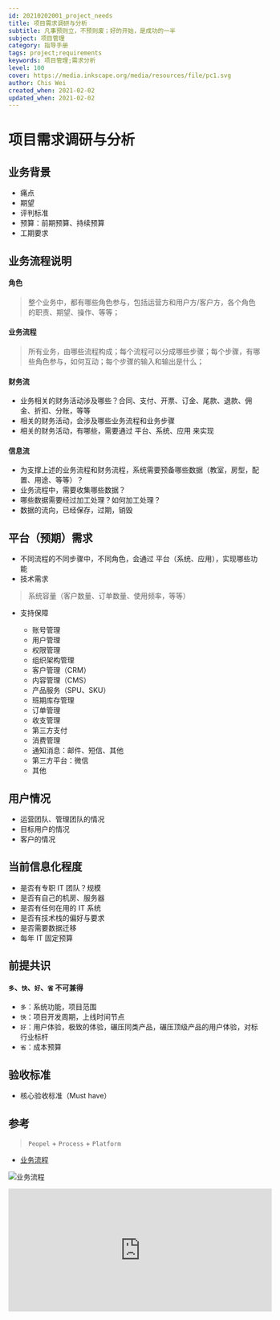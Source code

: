 ```yaml
---
id: 20210202001_project_needs
title: 项目需求调研与分析
subtitle: 凡事预则立，不预则废；好的开始，是成功的一半
subject: 项目管理
category: 指导手册
tags: project;requirements
keywords: 项目管理;需求分析
level: 100
cover: https://media.inkscape.org/media/resources/file/pc1.svg
author: Chis Wei
created_when: 2021-02-02
updated_when: 2021-02-02
---
```


# 项目需求调研与分析

## 业务背景

- 痛点
- 期望
- 评判标准
- 预算：前期预算、持续预算
- 工期要求

## 业务流程说明

####	角色

> 整个业务中，都有哪些角色参与，包括运营方和用户方/客户方，各个角色的职责、期望、操作、等等；

####	业务流程

> 所有业务，由哪些流程构成；每个流程可以分成哪些步骤；每个步骤，有哪些角色参与，如何互动；每个步骤的输入和输出是什么；

#### 财务流

-	业务相关的财务活动涉及哪些？合同、支付、开票、订金、尾款、退款、佣金、折扣、分账，等等
-	相关的财务活动，会涉及哪些业务流程和业务步骤
-	相关的财务活动，有哪些，需要通过 平台、系统、应用 来实现

#### 信息流

-	为支撑上述的业务流程和财务流程，系统需要预备哪些数据（教室，房型，配置、用途、等等）？
-	业务流程中，需要收集哪些数据？
-	哪些数据需要经过加工处理？如何加工处理？
-	数据的流向，已经保存，过期，销毁

## 平台（预期）需求

-	不同流程的不同步骤中，不同角色，会通过 平台（系统、应用），实现哪些功能
- 技术需求

> 系统容量（客户数量、订单数量、使用频率，等等）

- 支持保障

  + 账号管理
  + 用户管理
  + 权限管理
  + 组织架构管理
  + 客户管理（CRM）
  + 内容管理（CMS）
  + 产品服务（SPU、SKU）
  + 班期库存管理
  + 订单管理
  + 收支管理
  + 第三方支付
  + 消费管理
  + 通知消息：邮件、短信、其他
  + 第三方平台：微信
  + 其他

## 用户情况

-	运营团队、管理团队的情况
-	目标用户的情况
-	客户的情况

## 当前信息化程度

- 是否有专职 IT 团队？规模
- 是否有自己的机房、服务器
- 是否有任何在用的 IT 系统
- 是否有技术栈的偏好与要求
- 是否需要数据迁移
- 每年 IT 固定预算

## 前提共识

#### `多`、`快`、`好`、`省` 不可兼得

- `多`：系统功能，项目范围
- `快`：项目开发周期，上线时间节点
- `好`：用户体验，极致的体验，碾压同类产品，碾压顶级产品的用户体验，对标行业标杆
- `省`：成本预算

## 验收标准

- 核心验收标准（Must have）

## 参考

> `Peopel` + `Process` + `Platform`

- [业务流程](https://www.processon.com/view/link/5ef91bfa1e0853263748aa46)

![业务流程](http://assets.processon.com/chart_image/5ef91bf97d9c0844203a1317.png)

<iframe id="embed_dom" name="embed_dom" frameborder="0" style="display:block;width:525px; height:245px;" src="https://www.processon.com/embed/5ef91bf97d9c0844203a1314"></iframe>
